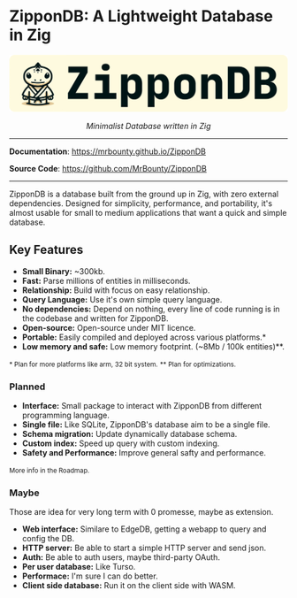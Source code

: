 # ZipponDB: A Lightweight Database in Zig

<style>
.md-content .md-typeset h1 { display: none; }
</style>

<p align="center">
  <a href="/ZipponDB"><img src="images/banner.png" alt="ZipponDB"></a>
</p>
<p align="center">
    <em>Minimalist Database written in Zig</em>
</p>

---

**Documentation**: <a href="/ZipponDB" target="_blank">https://mrbounty.github.io/ZipponDB</a>

**Source Code**: <a href="https://github.com/MrBounty/ZipponDB" target="_blank">https://github.com/MrBounty/ZipponDB</a>

---

ZipponDB is a database built from the ground up in Zig, with zero external dependencies. Designed for simplicity, 
performance, and portability, it's almost usable for small to 
medium applications that want a quick and simple database.

## Key Features

* **Small Binary:** ~300kb.
* **Fast:** Parse millions of entities in milliseconds.
* **Relationship:** Build with focus on easy relationship.
* **Query Language:** Use it's own simple query language.
* **No dependencies:** Depend on nothing, every line of code running is in the codebase and written for ZipponDB.
* **Open-source:** Open-source under MIT licence.
* **Portable:** Easily compiled and deployed across various platforms.*
* **Low memory and safe:** Low memory footprint. (~8Mb / 100k entities)**.

<small>* Plan for more platforms like arm, 32 bit system.</small>
<small>** Plan for optimizations.</small>

### Planned

* **Interface:** Small package to interact with ZipponDB from different programming language.
* **Single file:** Like SQLite, ZipponDB's database aim to be a single file.
* **Schema migration:** Update dynamically database schema.
* **Custom index:** Speed up query with custom indexing.
* **Safety and Performance:** Improve general safty and performance.

<small>More info in the Roadmap.</small>

### Maybe

Those are idea for very long term with 0 promesse, maybe as extension.

* **Web interface:** Similare to EdgeDB, getting a webapp to query and config the DB.
* **HTTP server:** Be able to start a simple HTTP server and send json.
* **Auth:** Be able to auth users, maybe third-party OAuth.
* **Per user database:** Like Turso.
* **Performace:** I'm sure I can do better.
* **Client side database:** Run it on the client side with WASM.
